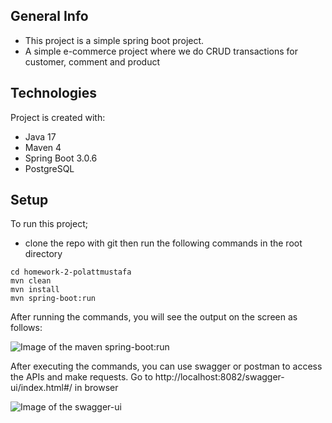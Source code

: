 ## General Info
- This project is a simple spring boot project.
- A simple e-commerce project where we do CRUD transactions for customer, comment and product

## Technologies
Project is created with:
- Java 17
- Maven 4
- Spring Boot 3.0.6
- PostgreSQL

## Setup
To run this project;
- clone the repo with git then run the following commands in the root directory

```shell
cd homework-2-polattmustafa
mvn clean
mvn install
mvn spring-boot:run
```

After running the commands, you will see the output on the screen as follows:

![Image of the maven spring-boot:run](https://i.imgur.com/AgaMKAk.png)


After executing the commands, you can use swagger or postman to access the APIs and make requests. Go to http://localhost:8082/swagger-ui/index.html#/ in browser

![Image of the swagger-ui](https://i.imgur.com/XiJczqb.png)